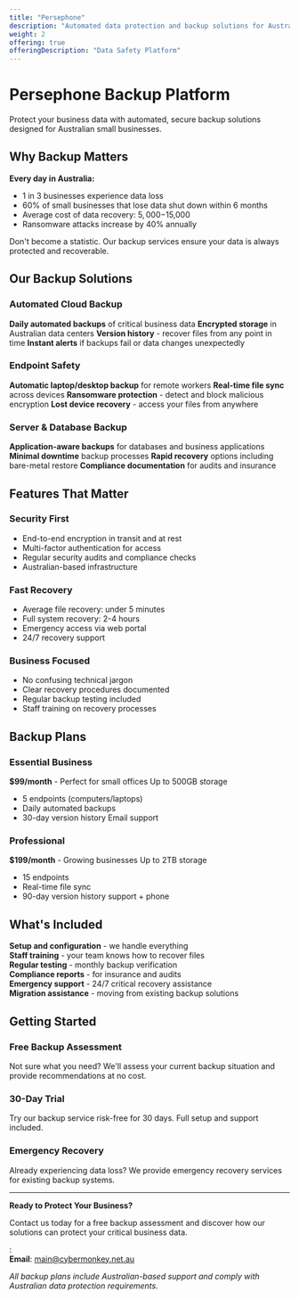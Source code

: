 ```yaml
---
title: "Persephone"
description: "Automated data protection and backup solutions for Australian businesses"
weight: 2
offering: true
offeringDescription: "Data Safety Platform"
---
```


# Persephone Backup Platform

Protect your business data with automated, secure backup solutions designed for Australian small businesses.

## **Why Backup Matters**

**Every day in Australia:**
- 1 in 3 businesses experience data loss
- 60% of small businesses that lose data shut down within 6 months
- Average cost of data recovery: $5,000-$15,000
- Ransomware attacks increase by 40% annually

Don't become a statistic. Our backup services ensure your data is always protected and recoverable.

## **Our Backup Solutions**

### **Automated Cloud Backup**
**Daily automated backups** of critical business data
**Encrypted storage** in Australian data centers
**Version history** - recover files from any point in time
**Instant alerts** if backups fail or data changes unexpectedly

### **Endpoint Safety**
**Automatic laptop/desktop backup** for remote workers
**Real-time file sync** across devices
**Ransomware protection** - detect and block malicious encryption
**Lost device recovery** - access your files from anywhere

### **Server & Database Backup**
**Application-aware backups** for databases and business applications
**Minimal downtime** backup processes
**Rapid recovery** options including bare-metal restore
**Compliance documentation** for audits and insurance

## **Features That Matter**

### Security First
- End-to-end encryption in transit and at rest
- Multi-factor authentication for access
- Regular security audits and compliance checks
- Australian-based infrastructure

### Fast Recovery
- Average file recovery: under 5 minutes
- Full system recovery: 2-4 hours
- Emergency access via web portal
- 24/7 recovery support

### Business Focused
- No confusing technical jargon
- Clear recovery procedures documented
- Regular backup testing included
- Staff training on recovery processes

## Backup Plans

### **Essential Business**
**$99/month** - Perfect for small offices
Up to 500GB storage
- 5 endpoints (computers/laptops)
- Daily automated backups
- 30-day version history
Email support

### **Professional**
**$199/month** - Growing businesses
Up to 2TB storage
- 15 endpoints
- Real-time file sync
- 90-day version history
 support + phone

## **What's Included**

 **Setup and configuration** - we handle everything  
 **Staff training** - your team knows how to recover files  
 **Regular testing** - monthly backup verification  
 **Compliance reports** - for insurance and audits  
 **Emergency support** - 24/7 critical recovery assistance  
 **Migration assistance** - moving from existing backup solutions  

## **Getting Started**

### **Free Backup Assessment**
Not sure what you need? We'll assess your current backup situation and provide recommendations at no cost.

### **30-Day Trial**
Try our backup service risk-free for 30 days. Full setup and support included.

### **Emergency Recovery**
Already experiencing data loss? We provide emergency recovery services for existing backup systems.

---

**Ready to Protect Your Business?**

Contact us today for a free backup assessment and discover how our solutions can protect your critical business data.

:   
**Email**: [main@cybermonkey.net.au](mailto:main@cybermonkey.net.au)

*All backup plans include Australian-based support and comply with Australian data protection requirements.*